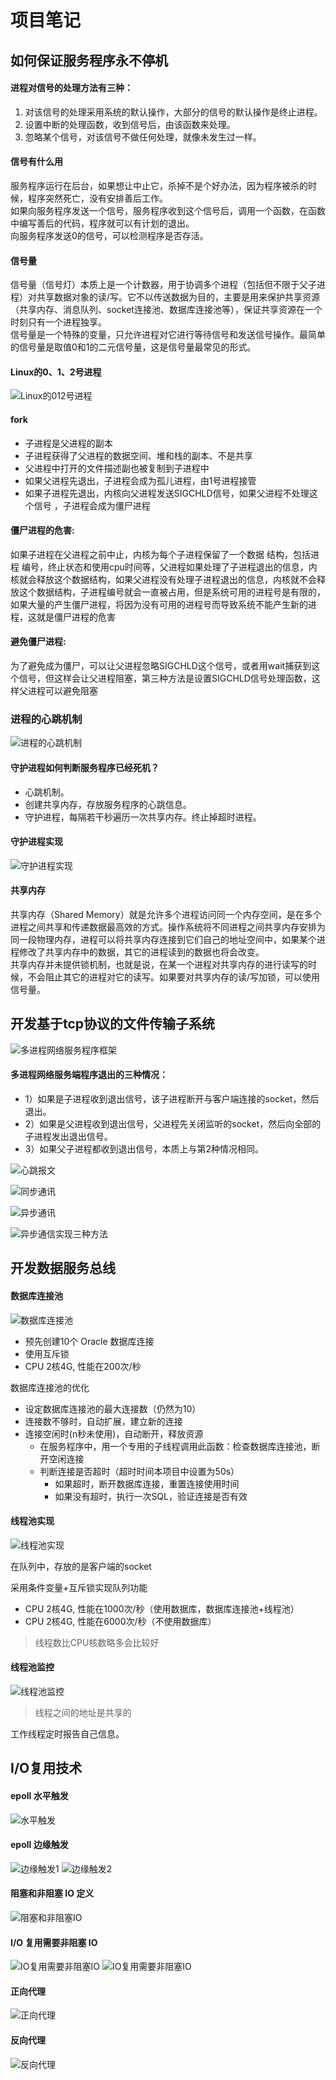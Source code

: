 # 项目笔记

## 如何保证服务程序永不停机

#### 进程对信号的处理方法有三种：
1. 对该信号的处理采用系统的默认操作，大部分的信号的默认操作是终止进程。
2. 设置中断的处理函数，收到信号后，由该函数来处理。
3. 忽略某个信号，对该信号不做任何处理，就像未发生过一样。

#### 信号有什么用
服务程序运行在后台，如果想让中止它，杀掉不是个好办法，因为程序被杀的时候，程序突然死亡，没有安排善后工作。  
如果向服务程序发送一个信号，服务程序收到这个信号后，调用一个函数，在函数中编写善后的代码，程序就可以有计划的退出。   
向服务程序发送0的信号，可以检测程序是否存活。  

#### 信号量
信号量（信号灯）本质上是一个计数器，用于协调多个进程（包括但不限于父子进程）对共享数据对象的读/写。它不以传送数据为目的，主要是用来保护共享资源（共享内存、消息队列、socket连接池、数据库连接池等），保证共享资源在一个时刻只有一个进程独享。   
信号量是一个特殊的变量，只允许进程对它进行等待信号和发送信号操作。最简单的信号量是取值0和1的二元信号量，这是信号量最常见的形式。   


#### Linux的0、1、2号进程
![Linux的012号进程](pic/Linux的012号进程.png)

#### fork
- 子进程是父进程的副本
- 子进程获得了父进程的数据空间、堆和栈的副本、不是共享
- 父进程中打开的文件描述副也被复制到子进程中
- 如果父进程先退出，子进程会成为孤儿进程，由1号进程接管
- 如果子进程先退出，内核向父进程发送SIGCHLD信号，如果父进程不处理这个信号 ，子进程会成为僵尸进程
  
#### 僵尸进程的危害:

如果子进程在父进程之前中止，内核为每个子进程保留了一个数据 结构，包括进程 编号，终止状态和使用cpu时间等，父进程如果处理了子进程退出的信息，内核就会释放这个数据结构，如果父进程没有处理子进程退出的信息，内核就不会释放这个数据结构，子进程编号就会一直被占用，但是系统可用的进程号是有限的，如果大量的产生僵尸进程，将因为没有可用的进程号而导致系统不能产生新的进程，这就是僵尸进程的危害

#### 避免僵尸进程:

为了避免成为僵尸，可以让父进程忽略SIGCHLD这个信号，或者用wait捕获到这个信号，但这样会让父进程阻塞，第三种方法是设置SIGCHLD信号处理函数，这样父进程可以避免阻塞       

### 进程的心跳机制

![进程的心跳机制](pic/进程的心跳机制.png)

#### 守护进程如何判断服务程序已经死机？
- 心跳机制。
- 创建共享内存，存放服务程序的心跳信息。
- 守护进程，每隔若干秒遍历一次共享内存。终止掉超时进程。

#### 守护进程实现
![守护进程实现](pic/守护进程实现.png)

#### 共享内存

共享内存（Shared Memory）就是允许多个进程访问同一个内存空间，是在多个进程之间共享和传递数据最高效的方式。操作系统将不同进程之间共享内存安排为同一段物理内存，进程可以将共享内存连接到它们自己的地址空间中，如果某个进程修改了共享内存中的数据，其它的进程读到的数据也将会改变。  
共享内存并未提供锁机制，也就是说，在某一个进程对共享内存的进行读写的时候，不会阻止其它的进程对它的读写。如果要对共享内存的读/写加锁，可以使用信号量。

## 开发基于tcp协议的文件传输子系统

![多进程网络服务程序框架](pic/多进程网络服务程序框架.png)

#### 多进程网络服务端程序退出的三种情况：
* 1）如果是子进程收到退出信号，该子进程断开与客户端连接的socket，然后退出。
* 2）如果是父进程收到退出信号，父进程先关闭监听的socket，然后向全部的子进程发出退出信号。
* 3）如果父子进程都收到退出信号，本质上与第2种情况相同。

![心跳报文](pic/心跳报文.png)

![同步通讯](pic/同步通讯.png)

![异步通讯](pic/异步通讯.png)

![异步通信实现三种方法](pic/异步通信实现三种方法.png)

## 开发数据服务总线

#### 数据库连接池
![数据库连接池](pic/数据库连接池.png)

- 预先创建10个 Oracle 数据库连接
- 使用互斥锁
- CPU 2核4G, 性能在200次/秒

数据库连接池的优化

- 设定数据库连接池的最大连接数（仍然为10）
- 连接数不够时，自动扩展，建立新的连接
- 连接空闲时(n秒未使用)，自动断开，释放资源
    - 在服务程序中，用一个专用的子线程调用此函数：检查数据库连接池，断开空闲连接
    - 判断连接是否超时（超时时间本项目中设置为50s）
        - 如果超时，断开数据库连接，重置连接使用时间
        - 如果没有超时，执行一次SQL，验证连接是否有效
#### 线程池实现

![线程池实现](pic/线程池实现.png)

在队列中，存放的是客户端的socket

采用条件变量+互斥锁实现队列功能

- CPU 2核4G, 性能在1000次/秒（使用数据库，数据库连接池+线程池）
- CPU 2核4G, 性能在6000次/秒（不使用数据库）

> 线程数比CPU核数略多会比较好

#### 线程池监控

![线程池监控](pic/线程池监控.png)
> 线程之间的地址是共享的  

工作线程定时报告自己信息。

## I/O复用技术

#### epoll 水平触发

![水平触发](pic/水平触发.png)

#### epoll 边缘触发

![边缘触发1](pic/边缘触发1.png)
![边缘触发2](pic/边缘触发2.png)

#### 阻塞和非阻塞 IO 定义
![阻塞和非阻塞IO](pic/阻塞和非阻塞IO.png)

#### I/O 复用需要非阻塞 IO
![IO复用需要非阻塞IO](pic/IO复用需要非阻塞IO1.png)
![IO复用需要非阻塞IO](pic/IO复用需要非阻塞IO2.png)

#### 正向代理
![正向代理](pic/正向代理.png)

#### 反向代理
![反向代理](pic/反向代理.png)